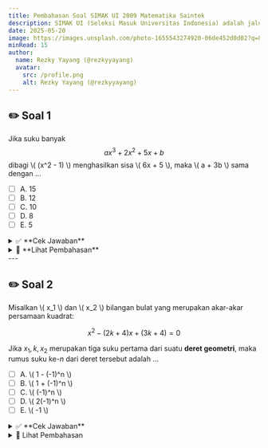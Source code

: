 ```yaml
---
title: Pembahasan Soal SIMAK UI 2009 Matematika Saintek
description: SIMAK UI (Seleksi Masuk Universitas Indonesia) adalah jalur seleksi mandiri yang diselenggarakan langsung oleh Universitas Indonesia (UI) untuk penerimaan mahasiswa baru.
date: 2025-05-20
image: https://images.unsplash.com/photo-1655543274920-06de452d0d02?q=80&w=2071&auto=format&fit=crop&ixlib=rb-4.1.0&ixid=M3wxMjA3fDB8MHxwaG90by1wYWdlfHx8fGVufDB8fHx8fA%3D%3D
minRead: 15
author:
  name: Rezky Yayang (@rezkyyayang)
  avatar:
    src: /profile.png
    alt: Rezky Yayang (@rezkyyayang)
---
```


## ✏️ Soal 1

Jika suku banyak
$$
ax^3 + 2x^2 + 5x + b
$$
dibagi \\( (x^2 - 1) \\) menghasilkan sisa \\( 6x + 5 \\), maka \\( a + 3b \\) sama dengan ...

- [ ] A. 15  
- [ ] B. 12  
- [ ] C. 10  
- [ ] D. 8  
- [ ] E. 5  

<details>
<summary>✅ **Cek Jawaban**</summary>

Jawaban yang benar adalah **C. 10**.

</details>

<details>
<summary>🧠 **Lihat Pembahasan**</summary>

Diketahui bahwa sisa pembagian suatu polinomial \\( P(x) \\) dengan \\( x^2 - 1 = (x-1)(x+1) \\) adalah bentuk linear $6x + 5$.
Artinya:

$$
P(x) = (x^2 - 1) \cdot Q(x) + 6x + 5
$$

Untuk menemukan hubungan  \\( a + 3b \\), kita substitusikan \\( x = 1 \\) dan \\( x = -1 \\) ke dalam \\( P(x) = ax^3 + 2x^2 + 5x + b \\):

1. Untuk \\( x = 1 \\):

$$
P(1) = a(1)^3 + 2(1)^2 + 5(1) + b = a + 2 + 5 + b = a + b + 7
$$

Karena sisa saat \\( x = 1 \\) adalah:

$$
6(1) + 5 = 11
\Rightarrow a + b + 7 = 11 \Rightarrow a + b = 4 \quad \text{(Persamaan 1)}
$$

2. Untuk \\( x = -1 \\):

$$
P(-1) = a(-1)^3 + 2(-1)^2 + 5(-1) + b = -a + 2 -5 + b = -a + b - 3
$$

Dan sisa saat \\( x = -1 \\):

$$
6(-1) + 5 = -6 + 5 = -1
\Rightarrow -a + b - 3 = -1 \Rightarrow -a + b = 2 \quad \text{(Persamaan 2)}
$$

Dari Persamaan (1):

$$
a + b = 4
$$

Dari Persamaan (2):

$$
-a + b = 2
$$

Jumlahkan kedua persamaan:

$$
(a + b) + (-a + b) = 4 + 2 \Rightarrow 2b = 6 \Rightarrow b = 3
\Rightarrow a = 1 \quad \text{(dari a + b = 4)}
$$

Jadi:

$$
a + 3b = 1 + 3(3) = 10
$$

> **Jawaban: (C) 10**

</details>
---

## ✏️ Soal 2

Misalkan \\( x_1 \\) dan \\( x_2 \\) bilangan bulat yang merupakan akar-akar persamaan kuadrat:

$$
x^2 - (2k + 4)x + (3k + 4) = 0
$$

Jika $x_1, k, x_2$ merupakan tiga suku pertama dari suatu **deret geometri**, maka rumus suku ke-$n$ dari deret tersebut adalah ...

- [ ] A. \\( 1 - (-1)^n \\)
- [ ] B. \\( 1 + (-1)^n \\)
- [ ] C. \\( (-1)^n \\)
- [ ] D. \\( 2(-1)^n \\)
- [ ] E. \\( -1 \\)

<details>
<summary>✅ **Cek Jawaban**</summary>

Jawaban yang benar adalah **C. 10**.

</details>

<details>
<summary>🧠 Lihat Pembahasan</summary>

Diketahui bahwa akar-akar persamaan kuadrat \\( x_1 \\) dan \\( x_2 \\), serta \\( k \\), membentuk deret geometri:

$$
x_1, k, x_2
$$

Maka berlaku:

$$
k^2 = x_1 \cdot x_2
$$

Gunakan rumus jumlah dan hasil akar-akar dari persamaan kuadrat:

* Jumlah akar:

  $$
  x_1 + x_2 = 2k + 4
  $$

* Hasil kali akar:

  $$
  x_1 x_2 = 3k + 4
  $$

Substitusi ke persamaan deret geometri:

$$
k^2 = 3k + 4
\Rightarrow k^2 - 3k - 4 = 0
$$

Faktorkan:

$$
(k - 4)(k + 1) = 0 \Rightarrow k = 4 \text{ atau } k = -1
$$

Uji dua nilai ini:

---

**Coba \\( k = 4 \\):**

* Jumlah akar: \\( x_1 + x_2 = 2(4) + 4 = 12 \\)
* Hasil kali akar: \\( x_1 x_2 = 3(4) + 4 = 16 \\)

Maka \\( x_1 \\) dan \\( x_2 \\) adalah akar dari:

$$
x^2 - 12x + 16 = 0 \Rightarrow x = 2, 8
$$

Jadi, deretnya: $2, 4, 8$, rasio: $2$ → cocok.

---

**Coba \\( k = -1 \\):**

* Jumlah akar: \\( x_1 + x_2 = 2(-1) + 4 = 2 \\)
* Hasil kali akar: \\( x_1 x_2 = 3(-1) + 4 = 1 \\)

Maka \\( x_1 \\) dan \\( x_2 \\) adalah akar dari:

$$
x^2 - 2x + 1 = 0 \Rightarrow x = 1, 1
$$

Jadi, deretnya: \\( 1, -1, 1 \\)

Ini adalah deret geometri dengan rasio \\( -1 \\)

Rumus umum suku ke-$n$ dari deret ini adalah:

$$
U_n = (-1)^n
$$

> **Jawaban: (C) \\( (-1)^n \\)**

</details>